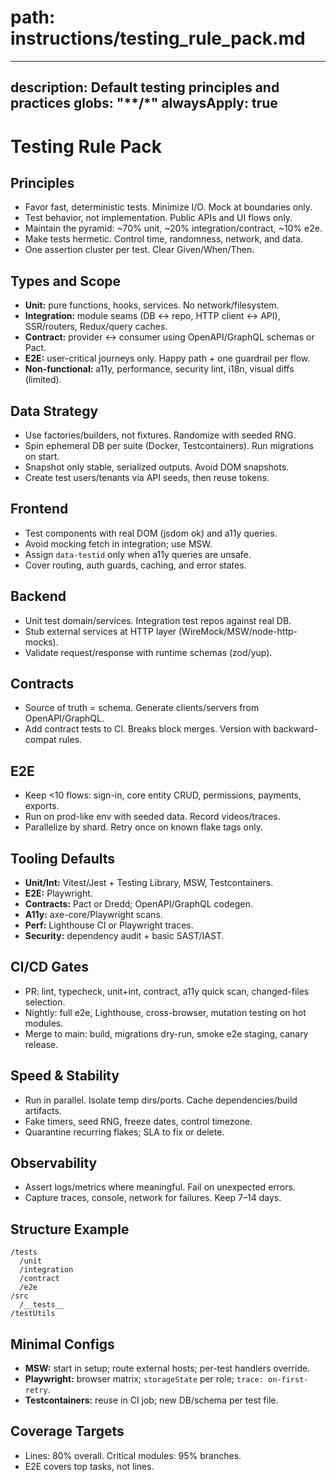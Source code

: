# path: instructions/testing\_rule\_pack.md

---

description: Default testing principles and practices
globs: "\*\*/\*"
alwaysApply: true
-----------------

# Testing Rule Pack

## Principles

- Favor fast, deterministic tests. Minimize I/O. Mock at boundaries only.
- Test behavior, not implementation. Public APIs and UI flows only.
- Maintain the pyramid: \~70% unit, \~20% integration/contract, \~10% e2e.
- Make tests hermetic. Control time, randomness, network, and data.
- One assertion cluster per test. Clear Given/When/Then.

## Types and Scope

- **Unit:** pure functions, hooks, services. No network/filesystem.
- **Integration:** module seams (DB ↔ repo, HTTP client ↔ API), SSR/routers, Redux/query caches.
- **Contract:** provider ↔ consumer using OpenAPI/GraphQL schemas or Pact.
- **E2E:** user-critical journeys only. Happy path + one guardrail per flow.
- **Non-functional:** a11y, performance, security lint, i18n, visual diffs (limited).

## Data Strategy

- Use factories/builders, not fixtures. Randomize with seeded RNG.
- Spin ephemeral DB per suite (Docker, Testcontainers). Run migrations on start.
- Snapshot only stable, serialized outputs. Avoid DOM snapshots.
- Create test users/tenants via API seeds, then reuse tokens.

## Frontend

- Test components with real DOM (jsdom ok) and a11y queries.
- Avoid mocking fetch in integration; use MSW.
- Assign `data-testid` only when a11y queries are unsafe.
- Cover routing, auth guards, caching, and error states.

## Backend

- Unit test domain/services. Integration test repos against real DB.
- Stub external services at HTTP layer (WireMock/MSW/node-http-mocks).
- Validate request/response with runtime schemas (zod/yup).

## Contracts

- Source of truth = schema. Generate clients/servers from OpenAPI/GraphQL.
- Add contract tests to CI. Breaks block merges. Version with backward-compat rules.

## E2E

- Keep <10 flows: sign-in, core entity CRUD, permissions, payments, exports.
- Run on prod-like env with seeded data. Record videos/traces.
- Parallelize by shard. Retry once on known flake tags only.

## Tooling Defaults

- **Unit/Int:** Vitest/Jest + Testing Library, MSW, Testcontainers.
- **E2E:** Playwright.
- **Contracts:** Pact or Dredd; OpenAPI/GraphQL codegen.
- **A11y:** axe-core/Playwright scans.
- **Perf:** Lighthouse CI or Playwright traces.
- **Security:** dependency audit + basic SAST/IAST.

## CI/CD Gates

- PR: lint, typecheck, unit+int, contract, a11y quick scan, changed-files selection.
- Nightly: full e2e, Lighthouse, cross-browser, mutation testing on hot modules.
- Merge to main: build, migrations dry-run, smoke e2e staging, canary release.

## Speed & Stability

- Run in parallel. Isolate temp dirs/ports. Cache dependencies/build artifacts.
- Fake timers, seed RNG, freeze dates, control timezone.
- Quarantine recurring flakes; SLA to fix or delete.

## Observability

- Assert logs/metrics where meaningful. Fail on unexpected errors.
- Capture traces, console, network for failures. Keep 7–14 days.

## Structure Example

```
/tests
  /unit
  /integration
  /contract
  /e2e
/src
  /__tests__
/testUtils
```

## Minimal Configs

- **MSW:** start in setup; route external hosts; per-test handlers override.
- **Playwright:** browser matrix; `storageState` per role; `trace: on-first-retry`.
- **Testcontainers:** reuse in CI job; new DB/schema per test file.

## Coverage Targets

- Lines: 80% overall. Critical modules: 95% branches.
- E2E covers top tasks, not lines.
